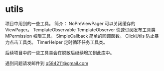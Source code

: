 # utils
项目中用到的一些工具。
简介：
NoPreViewPager  可以关闭缓存的 ViewPager。
TemplateObservable TemplateObserver 快速订阅发布工具类
MPermission 权限工具。
SimpleCallback 简单的回调函数。
ClickUtils 防止暴力点击工具类。
TimerHelper 定时循环任务工具类。

后续项目中的一些工具类会在脱敏后继续增加到此库中。

遇到问题请发邮件到 q584211@gmail.com
